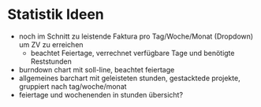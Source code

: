 # Statistik Ideen

- noch im Schnitt zu leistende Faktura pro Tag/Woche/Monat (Dropdown) um ZV zu erreichen
  - beachtet Feiertage, verrechnet verfügbare Tage und benötigte Reststunden
- burndown chart mit soll-line, beachtet feiertage
- allgemeines barchart mit geleisteten stunden, gestacktede projekte, gruppiert nach tag/woche/monat
- feiertage und wochenenden in stunden übersicht?